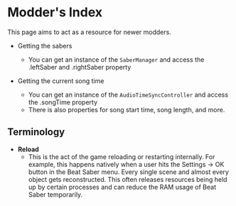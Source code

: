 # Modder's Index

This page aims to act as a resource for newer modders.

* Getting the sabers
  * You can get an instance of the `SaberManager` and access the .leftSaber and .rightSaber property

* Getting the current song time
  * You can get an instance of the `AudioTimeSyncController` and access the .songTime property
  * There is also properties for song start time, song length, and more.

## Terminology

* **Reload**
  * This is the act of the game reloading or restarting internally. For example, this happens natively when a user hits the Settings -> OK button in the Beat Saber menu. Every single scene and almost every object gets reconstructed. This often releases resources being held up by certain processes and can reduce the RAM usage of Beat Saber temporarily.